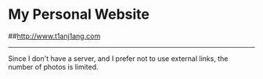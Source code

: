 # My Personal Website
##http://www.t1anj1ang.com

----

Since I don't have a server, and I prefer not to use external links, the number of photos is limited.
